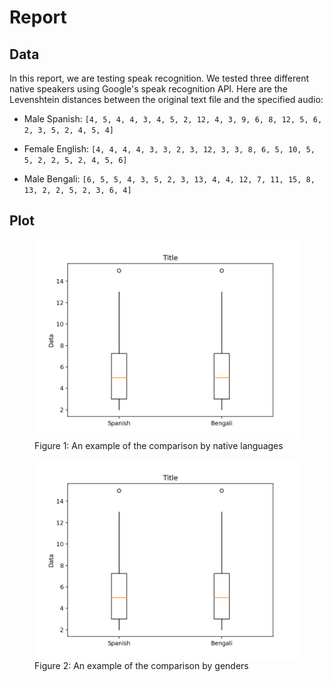 # Report

## Data

In this report, we are testing speak recognition. We tested three different native speakers using Google's speak recognition API. Here are the Levenshtein distances between the original text file and the specified audio:

- Male Spanish: `[4, 5, 4, 4, 3, 4, 5, 2, 12, 4, 3, 9, 6, 8, 12, 5, 6, 2, 3, 5, 2, 4, 5, 4]`

- Female English: `[4, 4, 4, 4, 3, 3, 2, 3, 12, 3, 3, 8, 6, 5, 10, 5, 5, 2, 2, 5, 2, 4, 5, 6]`

- Male Bengali: `[6, 5, 5, 4, 3, 5, 2, 3, 13, 4, 4, 12, 7, 11, 15, 8, 13, 2, 2, 5, 2, 3, 6, 4]`

## Plot

<figure>
    <img src="Plot/figure-1.png"
         alt="Elephant at sunset">
    <figcaption>Figure 1: An example of the comparison by native languages</figcaption>
</figure>

<figure>
    <img src="Plot/figure-1.png"
         alt="Elephant at sunset">
    <figcaption>Figure 2: An example of the comparison by genders</figcaption>
</figure>
